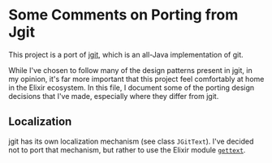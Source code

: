 # Some Comments on Porting from Jgit

This project is a port of [jgit](https://www.eclipse.org/jgit/), which is an all-Java implementation of git.

While I've chosen to follow many of the design patterns present in jgit, in my opinion, it's far more important that this project feel comfortably at home in the Elixir ecosystem. In this file, I document some of the porting design decisions that I've made, especially where they differ from jgit.

## Localization

jgit has its own localization mechanism (see class `JGitText`). I've decided not to port that mechanism, but rather to use the Elixir module [`gettext`](https://github.com/elixir-lang/gettext).
